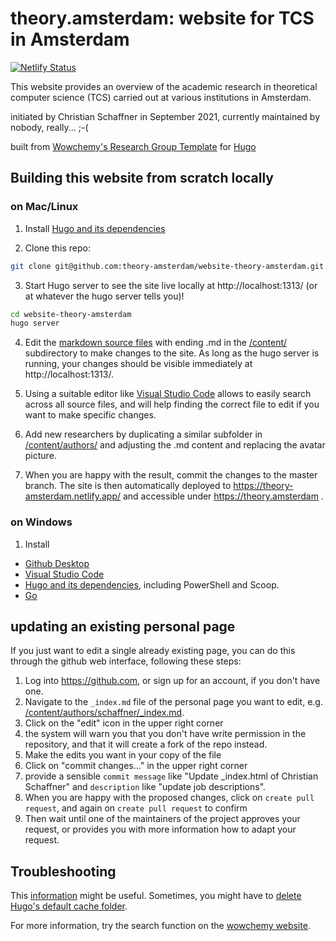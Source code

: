 # theory.amsterdam: website for TCS in Amsterdam
[![Netlify Status](https://api.netlify.com/api/v1/badges/af68c57e-db12-4d28-8383-410f5b7c9981/deploy-status)](https://app.netlify.com/sites/theory-amsterdam/deploys)

This website provides an overview of the academic research in theoretical computer science (TCS) carried out at various institutions in Amsterdam. 

initiated by Christian Schaffner in September 2021, currently maintained by nobody, really... ;-(

built from [Wowchemy's Research Group Template](https://github.com/wowchemy/starter-hugo-research-group) for [Hugo](https://github.com/gohugoio/hugo)

## Building this website from scratch locally

### on Mac/Linux

1. Install [Hugo and its dependencies](https://wowchemy.com/docs/getting-started/install-hugo-extended/)

2. Clone this repo:

```bash
git clone git@github.com:theory-amsterdam/website-theory-amsterdam.git
```

3. Start Hugo server to see the site live locally at http://localhost:1313/ (or at whatever the hugo server tells you)!

```bash
cd website-theory-amsterdam
hugo server
```

4. Edit the [markdown source files](https://wowchemy.com/docs/content/writing-markdown-latex/) with ending .md in the [/content/](https://github.com/theory-amsterdam/website-theory-amsterdam/tree/main/content) subdirectory to make changes to the site. As long as the hugo server is running, your changes should be visible immediately at http://localhost:1313/.

5. Using a suitable editor like [Visual Studio Code](https://code.visualstudio.com/) allows to easily search across all source files, and will help finding the correct file to edit if you want to make specific changes.

6. Add new researchers by duplicating a similar subfolder in [/content/authors/](https://github.com/theory-amsterdam/website-theory-amsterdam/tree/main/content/authors) and adjusting the .md content and replacing the avatar picture.

7. When you are happy with the result, commit the changes to the master branch. The site is then automatically deployed to https://theory-amsterdam.netlify.app/ and accessible under https://theory.amsterdam .

### on Windows
1. Install 
- [Github Desktop](https://desktop.github.com/)
- [Visual Studio Code](https://code.visualstudio.com/)
- [Hugo and its dependencies](https://wowchemy.com/docs/getting-started/install-hugo-extended/#windows), including PowerShell and Scoop.
- [Go](https://go.dev/doc/install)


## updating an existing personal page
If you just want to edit a single already existing page, you can do this through the github web interface, following these steps:
1. Log into https://github.com, or sign up for an account, if you don't have one.
2. Navigate to the `_index.md` file of the personal page you want to edit, e.g. [/content/authors/schaffner/_index.md](/content/authors/schaffner/_index.md).
3. Click on the "edit" icon in the upper right corner 
4. the system will warn you that you don't have write permission in the repository, and that it will create a fork of the repo instead.
5. Make the edits you want in your copy of the file
6. Click on "commit changes..." in the upper right corner
7. provide a sensible `commit message` like "Update _index.html of Christian Schaffner" and `description` like "update job descriptions".
8. When you are happy with the proposed changes, click on `create pull request`, and again on `create pull request` to confirm
9. Then wait until one of the maintainers of the project approves your request, or provides you with more information how to adapt your request.



## Troubleshooting
This [information](https://wowchemy.com/docs/hugo-tutorials/troubleshooting/) might be useful. Sometimes, you might have to [delete Hugo's default cache folder](https://wowchemy.com/docs/hugo-tutorials/troubleshooting/#error-failed-to-resolve-output-format).

For more information, try the search function on the [wowchemy website](https://wowchemy.com/).
